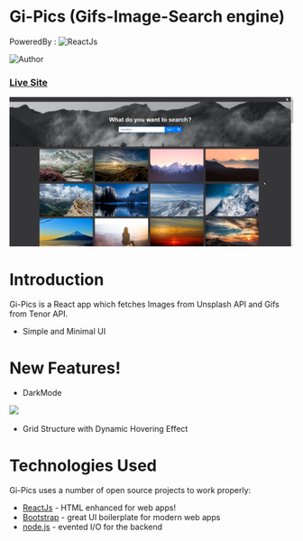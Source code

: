 # Gi-Pics (Gifs-Image-Search engine)
PoweredBy :
![ReactJs](https://user-images.githubusercontent.com/56060354/97405855-53c40280-191e-11eb-8fe5-8d7878b0b280.png)

![Author](https://img.shields.io/badge/author-Pratyush%20Kumar-lightgrey.svg?colorB=9900cc&style=flat-square)

### [Live Site](https://pratyushk7.github.io/gi-pics/)

![Gi-Pics](https://github.com/PratyushK7/Resources/blob/main/Gi-Pics.jpg)

# Introduction
Gi-Pics is a React app which fetches Images from Unsplash API and Gifs from Tenor API.

  - Simple and Minimal UI

# New Features!

  - DarkMode 
 
<img src="https://github.com/PratyushK7/README/blob/main/DarkMode.gif">

  - Grid Structure with Dynamic Hovering Effect

# Technologies Used

Gi-Pics uses a number of open source projects to work properly:

* [ReactJs] - HTML enhanced for web apps!
* [Bootstrap] - great UI boilerplate for modern web apps
* [node.js] - evented I/O for the backend

 [git-repo-url]: https://github.com/PratyushK7/gi-pics
 [node.js]: http://nodejs.org/
 [ReactJs]: http://reactjs.org/
 [BootStrap]:https://getbootstrap.com/docs/4.0
